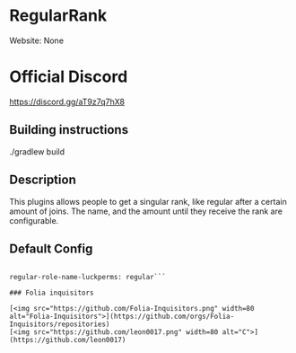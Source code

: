 # RegularRank
Website: None

# Official Discord 

https://discord.gg/aT9z7q7hX8

## Building instructions

./gradlew build

## Description

This plugins allows people to get a singular rank, like regular after a certain amount of joins. The name, and the amount until they receive the rank are configurable.
 
## Default Config

```joins-for-regular: 3

regular-role-name-luckperms: regular```

### Folia inquisitors

[<img src="https://github.com/Folia-Inquisitors.png" width=80 alt="Folia-Inquisitors">](https://github.com/orgs/Folia-Inquisitors/repositories)
[<img src="https://github.com/leon0017.png" width=80 alt="C">](https://github.com/leon0017)

